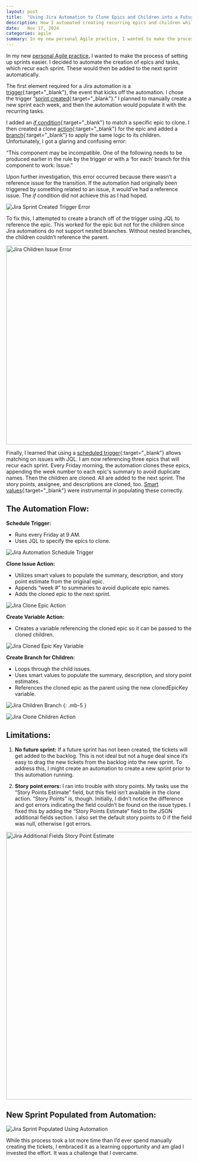 ```yaml
---
layout: post
title:  "Using Jira Automation to Clone Epics and Children into a Future Sprint"
description: How I automated creating recurring epics and children while adding them to a future sprint.
date:   Nov 17, 2024
categories: agile
summary: In my new personal Agile practice, I wanted to make the process of setting up sprints easier. I decided to automate the creation of epics and tasks, which recur each sprint. These would then be added to the next sprint automatically....
---
```


In my new [personal Agile practice](/blog/personal-agile-practice), I wanted to make the process of setting up sprints easier. I decided to automate the creation of epics and tasks, which recur each sprint. These would then be added to the next sprint automatically.

The first element required for a Jira automation is a [trigger](https://support.atlassian.com/cloud-automation/docs/jira-automation-triggers/){:target="_blank"}, the event that kicks off the automation. I chose the trigger “[sprint created](https://support.atlassian.com/cloud-automation/docs/jira-automation-triggers/#Sprint-created--started--or-completed){:target="_blank"}.” I planned to manually create a new sprint each week, and then the automation would populate it with the recurring tasks.

I added an [_if_ condition](https://support.atlassian.com/cloud-automation/docs/jira-automation-conditions/#If-else-block){:target="_blank"} to match a specific epic to clone. I then created a clone [action](https://support.atlassian.com/cloud-automation/docs/jira-automation-actions/){:target="_blank"} for the epic and added a [branch](https://support.atlassian.com/cloud-automation/docs/jira-automation-branches/){:target="_blank"} to apply the same logic to its children. Unfortunately, I got a glaring and confusing error: 

“This component may be incompatible. One of the following needs to be produced earlier in the rule by the trigger or with a ‘for each’ branch for this component to work: Issue.”

Upon further investigation, this error occurred because there wasn’t a reference issue for the transition. If the automation had originally been triggered by something related to an issue, it would’ve had a reference issue. The _if_ condition did not achieve this as I had hoped. 

![Jira Sprint Created Trigger Error](/images/jira_sprint_created_trigger_error.jpg "Jira Sprint Created Trigger Error")

To fix this, I attempted to create a branch off of the trigger using JQL to reference the epic. This worked for the epic but not for the children since Jira automations do not support nested branches. Without nested branches, the children couldn’t reference the parent.

<img src="/images/jira_children_issue_error.jpg" alt="Jira Children Issue Error" title="Jira Children Issue Error" width="540"/>

Finally, I learned that using a [scheduled trigger](https://support.atlassian.com/cloud-automation/docs/jira-automation-triggers/#Scheduled){:target="_blank"} allows matching on issues with JQL. I am now referencing three epics that will recur each sprint. Every Friday morning, the automation clones these epics, appending the week number to each epic's summary to avoid duplicate names. Then the children are cloned. All are added to the next sprint. The story points, assignee, and descriptions are cloned, too. [Smart values](https://confluence.atlassian.com/automation/smart-values-in-jira-automation-993924627.html){:target="_blank"} were instrumental in populating these correctly.

## The Automation Flow:
**Schedule Trigger:**
- Runs every Friday at 9 AM.
- Uses JQL to specify the epics to clone. 

![Jira Automation Schedule Trigger](/images/jira_schedule_trigger.jpg "Jira Automation Schedule Trigger")

**Clone Issue Action:**
- Utilizes smart values to populate the summary, description, and story point estimate from the original epic.
- Appends “week #” to summaries to avoid duplicate epic names.
- Adds the cloned epic to the next sprint.

![Jira Clone Epic Action](/images/jira_clone_epic_action.jpg "Jira Clone Epic Action")

**Create Variable Action:**
- Creates a variable referencing the cloned epic so it can be passed to the cloned children.

![Jira Cloned Epic Key Variable](/images/jira_cloned_epic_key_variable.jpg "Jira Cloned Epic Key Variable")

**Create Branch for Children:**
- Loops through the child issues.
- Uses smart values to populate the summary, description, and story point estimates.
- References the cloned epic as the parent using the new clonedEpicKey variable.

![Jira Children Branch](/images/jira_epic_children_branch.jpg "Jira Children Branch")
{: .mb-5 }

![Jira Clone Children Action](/images/jira_clone_children_action.jpg "Jira Clone Children Action")

## Limitations: 

1. **No future sprint:** If a future sprint has not been created, the tickets will get added to the backlog. This is not ideal but not a huge deal since it’s  easy to drag the new tickets from the backlog into the new sprint. To address this, I might create an automation to create a new sprint prior to this automation running.

2. **Story point errors:** I ran into trouble with story points. My tasks use the “Story Points Estimate” field, but this field isn’t available in the clone action. “Story Points” is, though. Initially, I didn’t notice the difference and got errors indicating the field couldn’t be found on the issue types. I fixed this by adding the “Story Points Estimate” field to the JSON additional fields section. I also set the default story points to 0 if the field was null, otherwise I got errors.

<img src="/images/jira_additional_fields_story_point_estimate.jpg" alt="Jira Additional Fields Story Point Estimate" title="Jira Additional Fields Story Point Estimate" width="726"/>

## New Sprint Populated from Automation:
![Jira Sprint Populated Using Automation](/images/jira_automated_sprint_population.jpg "Jira Sprint Populated Using Automation")

While this process took a lot more time than I’d ever spend manually creating the tickets, I embraced it as a learning opportunity and am glad I invested the effort. It was a challenge that I overcame.
